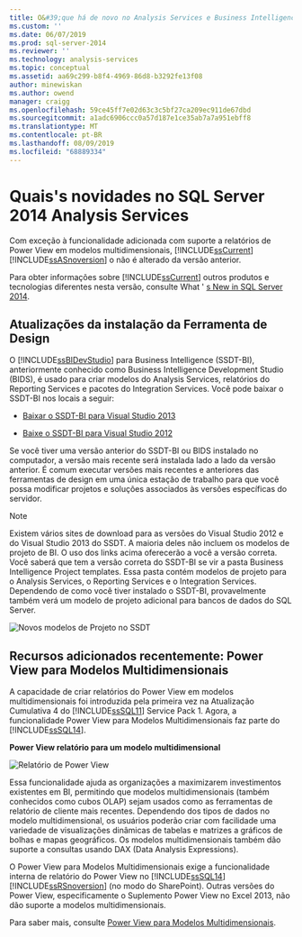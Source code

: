 ```yaml
---
title: O&#39;que há de novo no Analysis Services e Business Intelligence | Microsoft Docs
ms.custom: ''
ms.date: 06/07/2019
ms.prod: sql-server-2014
ms.reviewer: ''
ms.technology: analysis-services
ms.topic: conceptual
ms.assetid: aa69c299-b8f4-4969-86d8-b3292fe13f08
author: minewiskan
ms.author: owend
manager: craigg
ms.openlocfilehash: 59ce45ff7e02d63c3c5bf27ca209ec911de67dbd
ms.sourcegitcommit: a1adc6906ccc0a57d187e1ce35ab7a7a951ebff8
ms.translationtype: MT
ms.contentlocale: pt-BR
ms.lasthandoff: 08/09/2019
ms.locfileid: "68889334"
---
```

# <a name="what39s-new-in-sql-server-2014-analysis-services"></a>Quais&#39;s novidades no SQL Server 2014 Analysis Services
  Com exceção à funcionalidade adicionada com suporte a relatórios de Power View em modelos multidimensionais, [!INCLUDE[ssCurrent](../includes/sscurrent-md.md)] [!INCLUDE[ssASnoversion](../includes/ssasnoversion-md.md)] o não é alterado da versão anterior.  
  
 Para obter informações sobre [!INCLUDE[ssCurrent](../includes/sscurrent-md.md)] outros produtos e tecnologias diferentes nesta versão, consulte What ' [s New in SQL Server 2014](../sql-server/what-s-new-in-sql-server-2016.md).  
  
## <a name="updates-to-design-tool-installation"></a>Atualizações da instalação da Ferramenta de Design  
 O [!INCLUDE[ssBIDevStudio](../includes/ssbidevstudio-md.md)] para Business Intelligence (SSDT-BI), anteriormente conhecido como Business Intelligence Development Studio (BIDS), é usado para criar modelos do Analysis Services, relatórios do Reporting Services e pacotes do Integration Services. Você pode baixar o SSDT-BI nos locais a seguir:  
  
-   [Baixar o SSDT-BI para Visual Studio 2013](https://go.microsoft.com/fwlink/p/?LinkId=396526)  
  
-   [Baixe o SSDT-BI para Visual Studio 2012](https://go.microsoft.com/fwlink/p/?LinkID=273673)  
  
 Se você tiver uma versão anterior do SSDT-BI ou BIDS instalado no computador, a versão mais recente será instalada lado a lado da versão anterior. É comum executar versões mais recentes e anteriores das ferramentas de design em uma única estação de trabalho para que você possa modificar projetos e soluções associados às versões específicas do servidor.  
  
> [!NOTE]  
>  Existem vários sites de download para as versões do Visual Studio 2012 e do Visual Studio 2013 do SSDT. A maioria deles não incluem os modelos de projeto de BI. O uso dos links acima oferecerão a você a versão correta. Você saberá que tem a versão correta do SSDT-BI se vir a pasta Business Intelligence Project templates. Essa pasta contém modelos de projeto para o Analysis Services, o Reporting Services e o Integration Services. Dependendo de como você tiver instalado o SSDT-BI, provavelmente também verá um modelo de projeto adicional para bancos de dados do SQL Server.  
  
 ![Novos modelos de Projeto no SSDT](media/ssdt-biprojects.png "Novos modelos de Projeto no SSDT")  
  
## <a name="features-recently-added-power-view-for-multidimensional-models"></a>Recursos adicionados recentemente: Power View para Modelos Multidimensionais  
 A capacidade de criar relatórios do Power View em modelos multidimensionais foi introduzida pela primeira vez na Atualização Cumulativa 4 do [!INCLUDE[ssSQL11](../includes/sssql11-md.md)] Service Pack 1. Agora, a funcionalidade Power View para Modelos Multidimensionais faz parte do [!INCLUDE[ssSQL14](../includes/sssql14-md.md)].  
  
 **Power View relatório para um modelo multidimensional**  
  
 ![Relatório de Power View](media/powerviewreport-wn.gif "Relatório de Power View")  
  
 Essa funcionalidade ajuda as organizações a maximizarem investimentos existentes em BI, permitindo que modelos multidimensionais (também conhecidos como cubos OLAP) sejam usados como as ferramentas de relatório de cliente mais recentes. Dependendo dos tipos de dados no modelo multidimensional, os usuários poderão criar com facilidade uma variedade de visualizações dinâmicas de tabelas e matrizes a gráficos de bolhas e mapas geográficos. Os modelos multidimensionais também dão suporte a consultas usando DAX (Data Analysis Expressions).  
  
 O Power View para Modelos Multidimensionais exige a funcionalidade interna de relatório do Power View no [!INCLUDE[ssSQL14](../includes/sssql14-md.md)][!INCLUDE[ssRSnoversion](../includes/ssrsnoversion-md.md)] (no modo do SharePoint). Outras versões do Power View, especificamente o Suplemento Power View no Excel 2013, não dão suporte a modelos multidimensionais.  
  
 Para saber mais, consulte [Power View para Modelos Multidimensionais](https://msdn.microsoft.com/library/dn140246.aspx).  
  
  
